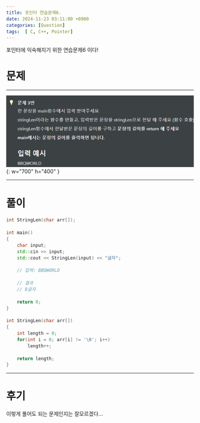 ```yaml
---
title: 포인터 연습문제6.
date: 2024-11-23 03:11:00 +0900
categories: [Question]  
tags:  [ C, C++, Pointer]
---
```


포인터에 익숙해지기 위한 연습문제6 이다!

# 문제   
---------------------------------------

![Desktop View](/assets/img/Pointer6.png){: w="700" h="400" }

---------------------------------------

# 풀이

```c++
int StringLen(char arr[]);

int main()
{
    char input;
    std::cin >> input;
    std::cout << StringLen(input) << "글자";

    // 입력: BBQWORLD

    // 결과
    // 8글자

    return 0;
}

int StringLen(char arr[])
{
    int length = 0;
    for(int i = 0; arr[i] != '\0'; i++)
        length++;

    return length;
}
```
---------------------------------------

# 후기

이렇게 풀어도 되는 문제인지는 잘모르겠다...

